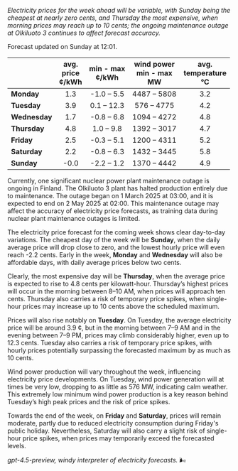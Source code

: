 *Electricity prices for the week ahead will be variable, with Sunday being the cheapest at nearly zero cents, and Thursday the most expensive, when morning prices may reach up to 10 cents; the ongoing maintenance outage at Olkiluoto 3 continues to affect forecast accuracy.*

Forecast updated on Sunday at 12:01.

|              | avg.<br>price<br>¢/kWh | min - max<br>¢/kWh | wind power<br>min - max<br>MW | avg.<br>temperature<br>°C |
|:-------------|:----------------:|:----------------:|:-------------:|:-------------:|
| **Monday**   |        1.3       |    -1.0 – 5.5     |     4487 – 5808     |       3.2       |
| **Tuesday**     |        3.9       |    0.1 – 12.3     |      576 – 4775     |       4.2       |
| **Wednesday** |        1.7       |    -0.8 – 6.8     |     1094 – 4272     |       4.8       |
| **Thursday**     |        4.8       |    1.0 – 9.8      |     1392 – 3017     |       4.7       |
| **Friday**   |        2.5       |    -0.3 – 5.1     |     1200 – 4311     |       5.2       |
| **Saturday**    |        2.2       |    -0.8 – 6.3     |     1432 – 3445     |       5.8       |
| **Sunday**   |       -0.0       |    -2.2 – 1.2     |     1370 – 4442     |       4.9       |

Currently, one significant nuclear power plant maintenance outage is ongoing in Finland. The Olkiluoto 3 plant has halted production entirely due to maintenance. The outage began on 1 March 2025 at 03:00, and it is expected to end on 2 May 2025 at 02:00. This maintenance outage may affect the accuracy of electricity price forecasts, as training data during nuclear plant maintenance outages is limited.

The electricity price forecast for the coming week shows clear day-to-day variations. The cheapest day of the week will be **Sunday**, when the daily average price will drop close to zero, and the lowest hourly price will even reach -2.2 cents. Early in the week, **Monday** and **Wednesday** will also be affordable days, with daily average prices below two cents.

Clearly, the most expensive day will be **Thursday**, when the average price is expected to rise to 4.8 cents per kilowatt-hour. Thursday’s highest prices will occur in the morning between 8–10 AM, when prices will approach ten cents. Thursday also carries a risk of temporary price spikes, when single-hour prices may increase up to 10 cents above the scheduled maximum.

Prices will also rise notably on **Tuesday**. On Tuesday, the average electricity price will be around 3.9 ¢, but in the morning between 7–9 AM and in the evening between 7–9 PM, prices may climb considerably higher, even up to 12.3 cents. Tuesday also carries a risk of temporary price spikes, with hourly prices potentially surpassing the forecasted maximum by as much as 10 cents.

Wind power production will vary throughout the week, influencing electricity price developments. On Tuesday, wind power generation will at times be very low, dropping to as little as 576 MW, indicating calm weather. This extremely low minimum wind power production is a key reason behind Tuesday’s high peak prices and the risk of price spikes.

Towards the end of the week, on **Friday** and **Saturday**, prices will remain moderate, partly due to reduced electricity consumption during Friday's public holiday. Nevertheless, Saturday will also carry a slight risk of single-hour price spikes, when prices may temporarily exceed the forecasted levels.

*gpt-4.5-preview, windy interpreter of electricity forecasts.* 🌬️
